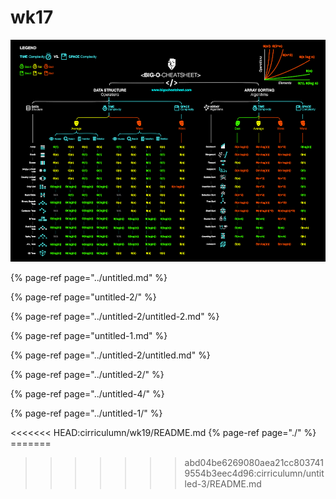 # wk17

![](../../.gitbook/assets/image%20%282%29.png)

{% page-ref page="../untitled.md" %}

{% page-ref page="untitled-2/" %}

{% page-ref page="../untitled-2/untitled-2.md" %}

{% page-ref page="untitled-1.md" %}

{% page-ref page="../untitled-2/untitled.md" %}

{% page-ref page="../untitled-2/" %}

{% page-ref page="../untitled-4/" %}

{% page-ref page="../untitled-1/" %}

<<<<<<< HEAD:cirriculumn/wk19/README.md {% page-ref page="./" %} =======

> > > > > > > abd04be6269080aea21cc8037419554b3eec4d96:cirriculumn/untitled-3/README.md
